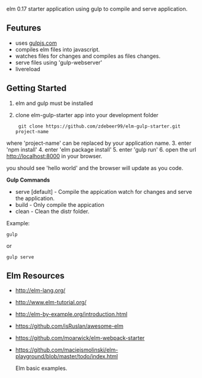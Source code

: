 elm 0.17 starter application using gulp to compile and serve application.

## Feutures

* uses [gulpjs.com]()
* compiles elm files into javascript.
* watches files for changes and compiles as files changes.
* serve files using 'gulp-webserver'
* livereload

## Getting Started

1. elm and gulp must be installed
2. clone elm-gulp-starter app into your development folder  

        git clone https://github.com/zdebeer99/elm-gulp-starter.git project-name

  where 'project-name' can be replaced by your application name.
3. enter 'npm install'
4. enter 'elm package install'
5. enter 'gulp run'
6. open the url [http://localhost:8000]() in your browser.

you should see 'hello world' and the browser will update as you code.

**Gulp Commands**

* serve [default] - Compile the appication watch for changes and serve the application.
* build - Only compile the appication
* clean - Clean the distr folder.

Example:

    gulp
or

    gulp serve


## Elm Resources

* http://elm-lang.org/
* http://www.elm-tutorial.org/
* http://elm-by-example.org/introduction.html
* https://github.com/isRuslan/awesome-elm
* https://github.com/moarwick/elm-webpack-starter
* https://github.com/maciejsmolinski/elm-playground/blob/master/todo/index.html

    Elm basic examples.
